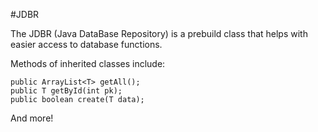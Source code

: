 #JDBR

The JDBR (Java DataBase Repository) is a prebuild class
that helps with easier access to database functions.

Methods of inherited classes include:
    
    public ArrayList<T> getAll();
    public T getById(int pk);
    public boolean create(T data);

And more!